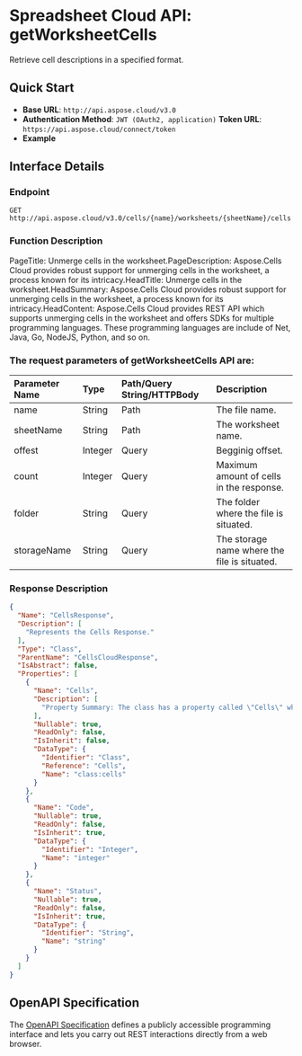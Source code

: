 # **Spreadsheet Cloud API: getWorksheetCells**

Retrieve cell descriptions in a specified format. 


## **Quick Start**

- **Base URL**: `http://api.aspose.cloud/v3.0`
- **Authentication Method**: `JWT (OAuth2, application)`  **Token URL**: `https://api.aspose.cloud/connect/token`
- **Example** 

## **Interface Details**

### **Endpoint** 

```
GET http://api.aspose.cloud/v3.0/cells/{name}/worksheets/{sheetName}/cells
```
### **Function Description**
PageTitle: Unmerge cells in the worksheet.PageDescription: Aspose.Cells Cloud provides robust support for unmerging cells in the worksheet, a process known for its intricacy.HeadTitle: Unmerge cells in the worksheet.HeadSummary: Aspose.Cells Cloud provides robust support for unmerging cells in the worksheet, a process known for its intricacy.HeadContent: Aspose.Cells Cloud provides REST API which supports unmerging cells in the worksheet and offers SDKs for multiple programming languages. These programming languages are include of Net, Java, Go, NodeJS, Python, and so on.

### The request parameters of **getWorksheetCells** API are: 

| Parameter Name | Type | Path/Query String/HTTPBody | Description | 
| :- | :- | :- |:- | 
|name|String|Path|The file name.|
|sheetName|String|Path|The worksheet name.|
|offest|Integer|Query|Begginig offset.|
|count|Integer|Query|Maximum amount of cells in the response.|
|folder|String|Query|The folder where the file is situated.|
|storageName|String|Query|The storage name where the file is situated.|

### **Response Description**
```json
{
  "Name": "CellsResponse",
  "Description": [
    "Represents the Cells Response."
  ],
  "Type": "Class",
  "ParentName": "CellsCloudResponse",
  "IsAbstract": false,
  "Properties": [
    {
      "Name": "Cells",
      "Description": [
        "Property Summary: The class has a property called \"Cells\" which is annotated with the [XmlElement(\"cells\")] attribute."
      ],
      "Nullable": true,
      "ReadOnly": false,
      "IsInherit": false,
      "DataType": {
        "Identifier": "Class",
        "Reference": "Cells",
        "Name": "class:cells"
      }
    },
    {
      "Name": "Code",
      "Nullable": true,
      "ReadOnly": false,
      "IsInherit": true,
      "DataType": {
        "Identifier": "Integer",
        "Name": "integer"
      }
    },
    {
      "Name": "Status",
      "Nullable": true,
      "ReadOnly": false,
      "IsInherit": true,
      "DataType": {
        "Identifier": "String",
        "Name": "string"
      }
    }
  ]
}
```


## OpenAPI Specification

The [OpenAPI Specification](https://reference.aspose.cloud/cells/#/CellsController/GetWorksheetCells) defines a publicly accessible programming interface and lets you carry out REST interactions directly from a web browser.
